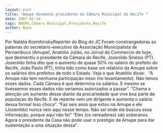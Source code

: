 ```yaml
---
layout: post
title: "Amupe desmente presidente da Câmara Municipal do Recife "
date: 2007-02-14
tags: AMUPE,Câmara Municipal,Presidente,Recife
author: None
---
```

Por Natália KozmhinskyRepórter do Blog do JC 
Foram constrangedoras as palavras do secretário-executivo da Associação Municipalista de Pernambuco (Amupe), Anatólio Julião, no Jornal do Commercio de hoje, que desmentiu o presidente da Câmara do Recife, Josenildo Sinésio (PT). 
Josenildo tinha dito que o aumento de quase 50% no salário do prefeito do Recife, João Paulo (PT), tinha tido como base um relatório da Amupe sobre os salários dos prefeitos de todo o Estado. 
Veja o que Anatólio disse:&nbsp;&nbsp; 
“A Amupe não tem nenhuma participação nisso (no levantamento). Não temos esses dados. Cada Câmara é que determina os salários. E mesmo se tivéssemos esses dados não seríamos autorizados a passar”. 
“Chama a atenção um aumento desse diante da precariedade que vive boa parte da populaçao do Recife. E de repente vem um dirigente e aumenta o salário dessa forma! Isso choca”.
“Faz seis anos que estou na Amupe e ele (Josenildo) nunca veio aqui nesse tempo. Não sei onde ele buscou essa informação, porque aqui não foi”
“Eles (os vereadores) são soberanos. Agora o presidente da Casa não pode usar o prestígio da Amupe para dar sustentação a uma situação dessa”. 